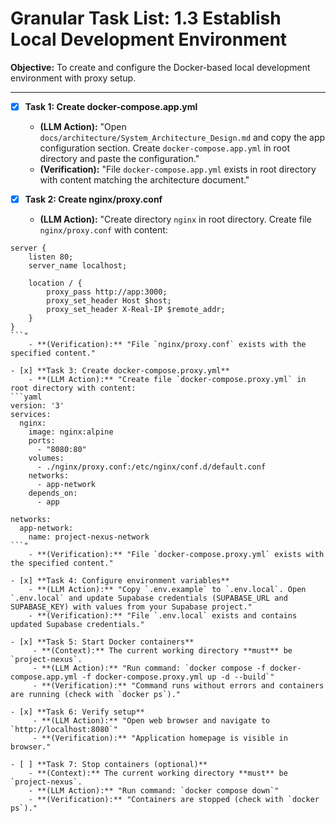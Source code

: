 # Granular Task List: 1.3 Establish Local Development Environment

**Objective:** To create and configure the Docker-based local development environment with proxy setup.

---

- [x] **Task 1: Create docker-compose.app.yml**
    - **(LLM Action):** "Open `docs/architecture/System_Architecture_Design.md` and copy the app configuration section. Create `docker-compose.app.yml` in root directory and paste the configuration."
    - **(Verification):** "File `docker-compose.app.yml` exists in root directory with content matching the architecture document."

- [x] **Task 2: Create nginx/proxy.conf**
    - **(LLM Action):** "Create directory `nginx` in root directory. Create file `nginx/proxy.conf` with content:
```nginx
server {
    listen 80;
    server_name localhost;

    location / {
        proxy_pass http://app:3000;
        proxy_set_header Host $host;
        proxy_set_header X-Real-IP $remote_addr;
    }
}
```"
    - **(Verification):** "File `nginx/proxy.conf` exists with the specified content."

- [x] **Task 3: Create docker-compose.proxy.yml**
    - **(LLM Action):** "Create file `docker-compose.proxy.yml` in root directory with content:
```yaml
version: '3'
services:
  nginx:
    image: nginx:alpine
    ports:
      - "8080:80"
    volumes:
      - ./nginx/proxy.conf:/etc/nginx/conf.d/default.conf
    networks:
      - app-network
    depends_on:
      - app

networks:
  app-network:
    name: project-nexus-network
```"
    - **(Verification):** "File `docker-compose.proxy.yml` exists with the specified content."

- [x] **Task 4: Configure environment variables**
    - **(LLM Action):** "Copy `.env.example` to `.env.local`. Open `.env.local` and update Supabase credentials (SUPABASE_URL and SUPABASE_KEY) with values from your Supabase project."
    - **(Verification):** "File `.env.local` exists and contains updated Supabase credentials."

- [x] **Task 5: Start Docker containers**
     - **(Context):** The current working directory **must** be `project-nexus`.
     - **(LLM Action):** "Run command: `docker compose -f docker-compose.app.yml -f docker-compose.proxy.yml up -d --build`"
     - **(Verification):** "Command runs without errors and containers are running (check with `docker ps`)."

- [x] **Task 6: Verify setup**
     - **(LLM Action):** "Open web browser and navigate to `http://localhost:8080`"
     - **(Verification):** "Application homepage is visible in browser."

- [ ] **Task 7: Stop containers (optional)**
    - **(Context):** The current working directory **must** be `project-nexus`.
    - **(LLM Action):** "Run command: `docker compose down`"
    - **(Verification):** "Containers are stopped (check with `docker ps`)."